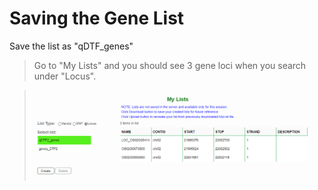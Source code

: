 # Saving the Gene List

Save the list as "qDTF_genes"

> Go to "My Lists" and you should see 3 gene loci when you search under
> "Locus".

> ![](img/image19.png)
<!-- <img src="img/image19.png"
style="width:6.5in;height:1.98611in" /> -->
